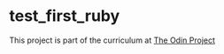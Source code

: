 # test_first_ruby
This project is part of the curriculum at [The Odin Project](http://www.theodinproject.com/web-development-101/ruby?ref=lnav)